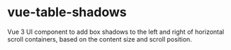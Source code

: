 # vue-table-shadows
Vue 3 UI component to add box shadows to the left and right of horizontal scroll containers, based on the content size and scroll position.
